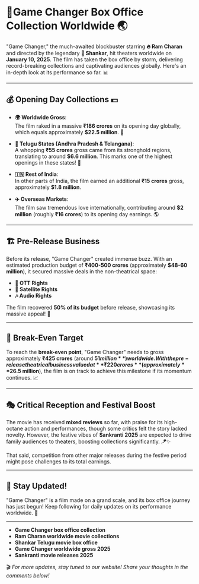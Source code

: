 # 🌟Game Changer Box Office Collection Worldwide 🌏

"Game Changer," the much-awaited blockbuster starring **🔥 Ram Charan** and directed by the legendary **🎥 Shankar**, hit theaters worldwide on **January 10, 2025**. The film has taken the box office by storm, delivering record-breaking collections and captivating audiences globally. Here's an in-depth look at its performance so far. 📊

---

## 💰 Opening Day Collections 💵

- **🌍 Worldwide Gross**:  
  The film raked in a massive **₹186 crores** on its opening day globally, which equals approximately **$22.5 million**. 🎉  

- **📍 Telugu States (Andhra Pradesh & Telangana)**:  
  A whopping **₹55 crores** gross came from its stronghold regions, translating to around **$6.6 million**. This marks one of the highest openings in these states! 🚀  

- **🇮🇳 Rest of India**:  
  In other parts of India, the film earned an additional **₹15 crores** gross, approximately **$1.8 million**.  

- **✈️ Overseas Markets**:  
  The film saw tremendous love internationally, contributing around **$2 million** (roughly **₹16 crores**) to its opening day earnings. 🌎  

---

## 🏗️ Pre-Release Business  

Before its release, "Game Changer" created immense buzz. With an estimated production budget of **₹400-500 crores** (approximately **$48-60 million**), it secured massive deals in the non-theatrical space:  

- **🎥 OTT Rights**  
- **📡 Satellite Rights**  
- **🎶 Audio Rights**  

The film recovered **50% of its budget** before release, showcasing its massive appeal! 💼  

---

## 🎯 Break-Even Target  

To reach the **break-even point**, "Game Changer" needs to gross approximately **₹425 crores** (around **$51 million**) worldwide. With the pre-release theatrical business valued at **₹220 crores** (approximately **$26.5 million**), the film is on track to achieve this milestone if its momentum continues. 📈  

---

## 🎭 Critical Reception and Festival Boost  

The movie has received **mixed reviews** so far, with praise for its high-octane action and performances, though some critics felt the story lacked novelty. However, the festive vibes of **Sankranti 2025** are expected to drive family audiences to theaters, boosting collections significantly. 🪁✨  

That said, competition from other major releases during the festive period might pose challenges to its total earnings.  

---

## 📣 Stay Updated!  

"Game Changer" is a film made on a grand scale, and its box office journey has just begun! Keep following for daily updates on its performance worldwide. 🌟  

--- 

- **Game Changer box office collection**  
- **Ram Charan worldwide movie collections**  
- **Shankar Telugu movie box office**  
- **Game Changer worldwide gross 2025**  
- **Sankranti movie releases 2025**  

🎬 *For more updates, stay tuned to our website! Share your thoughts in the comments below!*  
